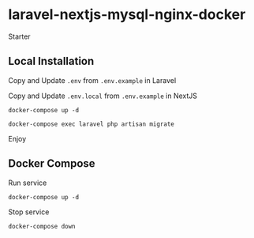 # laravel-nextjs-mysql-nginx-docker
Starter

## Local Installation

Copy and Update `.env` from `.env.example` in Laravel

Copy and Update `.env.local` from `.env.example` in NextJS

```
docker-compose up -d
```
```
docker-compose exec laravel php artisan migrate
```
Enjoy

## Docker Compose
Run service
```
docker-compose up -d
```

Stop service
```
docker-compose down
```

